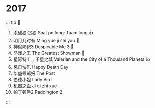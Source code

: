 # 2017

::: tip 📌

1. 杀破狼·贪狼 Saat po long: Taam long :+1:
2. 明月几时有 Ming yue ji shi you :thinking:
3. 神偷奶爸3 Despicable Me 3 :thinking:
4. 马戏之王 The Greatest Showman :thinking:
5. 星际特工：千星之城 Valerian and the City of a Thousand Planets :+1:
6. 忌日快乐 Happy Death Day
7. 华盛顿邮报 The Post
8. 伯德小姐 Lady Bird
9. 机器之血 Ji qi zhi xue
10. 帕丁顿熊2 Paddington 2

:::